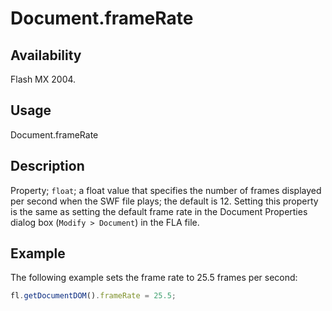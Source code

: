 # Document.frameRate

## Availability

Flash MX 2004.

## Usage

Document.frameRate

## Description

Property; `float`; a float value that specifies the number of frames displayed per second when the SWF file plays; the default is 12. Setting this property is the same as setting the default frame rate in the Document Properties dialog box (`Modify > Document`) in the FLA file.

## Example

The following example sets the frame rate to 25.5 frames per second:

```javascript
fl.getDocumentDOM().frameRate = 25.5;
```
